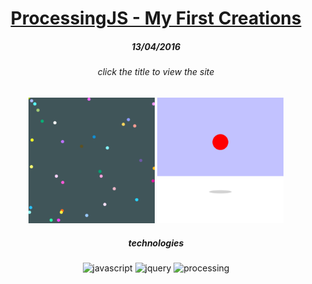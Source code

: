 <h1 align="center"><a href="https://ormux.github.io/rain-and-ball">ProcessingJS - My First Creations</a></h1>

<h5 align="center">13/04/2016</h5>

<h6 align="center">click the title to view the site</h6>

<div align="center">
   <img alt="javascript" src="images/rain.png" width="40%">
   <img alt="javascript" src="images/ball.png" width="40%">
</div>

<h5 align="center">technologies</h5>
<div align="center">
   <img alt="javascript" src="https://img.shields.io/badge/-JavaScript-black?logo=javascript">
   <img alt="jquery" src="https://img.shields.io/badge/-jQuery-black?logo=jquery&logoColor=cyan">
   <img alt="processing" src="https://img.shields.io/badge/-ProcessingJS-black?logo=p5-dot-js&logoColor=magenta">
</div>

